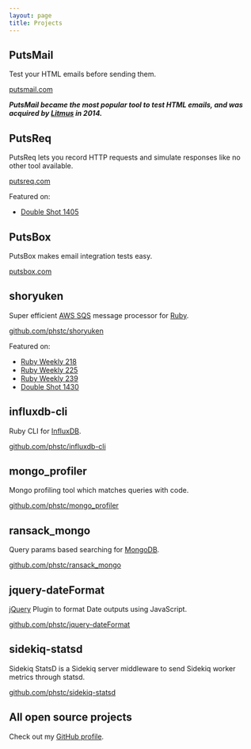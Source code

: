 ```yaml
---
layout: page
title: Projects
---
```


## PutsMail

Test your HTML emails before sending them.

[putsmail.com](https://putsmail.com)

***PutsMail became the most popular tool to test HTML emails, and was acquired by [Litmus](https://putsmail.com/about) in 2014.***

## PutsReq

PutsReq lets you record HTTP requests and simulate responses like no other tool available.

[putsreq.com](http://www.putsreq.com)

Featured on:

* [Double Shot 1405](http://afreshcup.com/home/2014/8/29/double-shot-1405.html)

## PutsBox

PutsBox makes email integration tests easy.

[putsbox.com](http://www.putsbox.com)

## shoryuken

Super efficient [AWS SQS](https://aws.amazon.com/sqs) message processor for [Ruby](https://www.ruby-lang.org).

[github.com/phstc/shoryuken](https://github.com/phstc/shoryuken)

Featured on:

* [Ruby Weekly 218](http://rubyweekly.com/issues/218)
* [Ruby Weekly 225](http://rubyweekly.com/issues/225)
* [Ruby Weekly 239](http://rubyweekly.com/issues/238)
* [Double Shot 1430](http://afreshcup.com/home/2014/11/7/double-shot-1430.html)


## influxdb-cli

Ruby CLI for [InfluxDB](http://influxdb.com/).

[github.com/phstc/influxdb-cli](https://github.com/phstc/influxdb-cli)

## mongo_profiler

Mongo profiling tool which matches queries with code.

[github.com/phstc/mongo_profiler](https://github.com/phstc/mongo_profiler)

## ransack_mongo

Query params based searching for [MongoDB](http://www.mongodb.com/).

[github.com/phstc/ransack_mongo](https://github.com/phstc/ransack_mongo)

## jquery-dateFormat

[jQuery](https://jquery.com/) Plugin to format Date outputs using JavaScript.

[github.com/phstc/jquery-dateFormat](https://github.com/phstc/jquery-dateFormat)


## sidekiq-statsd

Sidekiq StatsD is a Sidekiq server middleware to send Sidekiq worker metrics through statsd.

[github.com/phstc/sidekiq-statsd](https://github.com/phstc/sidekiq-statsd)

## All open source projects

Check out my [GitHub profile](https://github.com/phstc/).
